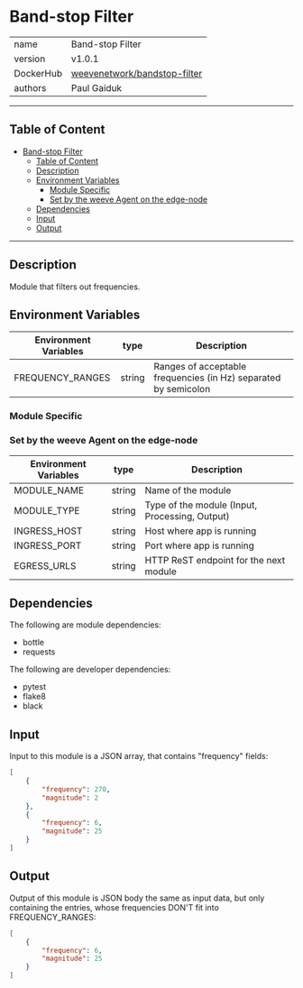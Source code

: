 # Band-stop Filter

|           |                                                                                       |
| --------- | ------------------------------------------------------------------------------------- |
| name      | Band-stop Filter                                                                      |
| version   | v1.0.1                                                                                |
| DockerHub | [weevenetwork/bandstop-filter](https://hub.docker.com/r/weevenetwork/bandstop-filter) |
| authors   | Paul Gaiduk                                                                           |

***
## Table of Content

- [Band-stop Filter](#band-stop-filter)
  - [Table of Content](#table-of-content)
  - [Description](#description)
  - [Environment Variables](#environment-variables)
    - [Module Specific](#module-specific)
    - [Set by the weeve Agent on the edge-node](#set-by-the-weeve-agent-on-the-edge-node)
  - [Dependencies](#dependencies)
  - [Input](#input)
  - [Output](#output)
***

## Description

Module that filters out frequencies.

## Environment Variables

| Environment Variables | type   | Description                                                     |
| --------------------- | ------ | --------------------------------------------------------------- |
| FREQUENCY_RANGES      | string | Ranges of acceptable frequencies (in Hz) separated by semicolon |

### Module Specific

### Set by the weeve Agent on the edge-node

| Environment Variables | type   | Description                                    |
| --------------------- | ------ | ---------------------------------------------- |
| MODULE_NAME           | string | Name of the module                             |
| MODULE_TYPE           | string | Type of the module (Input, Processing, Output) |
| INGRESS_HOST          | string | Host where app is running                      |
| INGRESS_PORT          | string | Port where app is running                      |
| EGRESS_URLS           | string | HTTP ReST endpoint for the next module         |

## Dependencies

The following are module dependencies:

* bottle
* requests

The following are developer dependencies:

* pytest
* flake8
* black

## Input

Input to this module is a JSON array, that contains "frequency" fields:

```json
[
    {
        "frequency": 270,
        "magnitude": 2
    },
    {
        "frequency": 6,
        "magnitude": 25
    }
]
```


## Output
Output of this module is JSON body the same as input data, but only containing the entries, whose frequencies DON'T fit into FREQUENCY_RANGES:

```json
[
    {
        "frequency": 6,
        "magnitude": 25
    }
]
```
